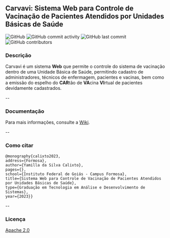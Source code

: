## Carvavi: Sistema __Web__ para Controle de Vacinação de Pacientes Atendidos por Unidades Básicas de Saúde

![GitHub](https://img.shields.io/github/license/Yamilla/carvavi?color=red)
![GitHub commit activity](https://img.shields.io/github/commit-activity/y/Yamilla/carvavi) 
![GitHub last commit](https://img.shields.io/github/last-commit/Yamilla/carvavi)
![GitHub contributors](https://img.shields.io/github/contributors/Yamilla/carvavi)

### Descrição 


Carvavi é um sistema __Web__ que permite o controle do sistema de vacinação dentro de uma Unidade Básica de Saúde, permitindo cadastro de administradores, técnicos de enfermagem, pacientes e vacinas, bem como a emissão do espelho do **CAR**tão de **VA**cina **VI**rtual de pacientes devidamente cadastrados.

-- 

### Documentação


Para mais informações, consulte a [Wiki](https://github.com/Yamilla/carvavi/wiki).

-- 

### Como citar
```
@monography{calixto2023,
address={Formosa},
author={Yamilla da Silva Calixto},
pages={},
school={Instituto Federal de Goiás - Campus Formosa},
title={Sistema Web para Controle de Vacinação de Pacientes Atendidos por Unidades Básicas de Saúde},
type={Graduação em Tecnologia em Análise e Desenvolvimento de Sistemas},
year={2023}}
```

-- 

### Licença

[Apache 2.0](https://github.com/Yamilla/carvavi/blob/master/LICENSE)
